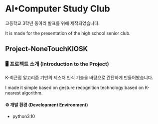 # AI•Computer Study Club
고등학교 3학년 동아리 발표를 위해 제작되었습니다.

It is made for the presentation of the high school senior club.

## Project-NoneTouchKIOSK

### 🖥 프로젝트 소개 (Introduction to the Project)
K-최근접 알고리즘 기반의 제스처 인식 기술을 바탕으로 간단하게 만들어봤습니다.

I made it simple based on gesture recognition technology based on K-nearest algorithm.

#### ⚙️ 개발 환경 (Development Environment)
- python3.10
